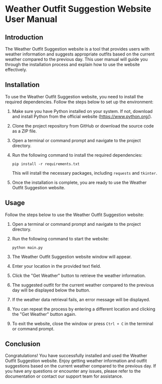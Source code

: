 # Weather Outfit Suggestion Website User Manual

## Introduction

The Weather Outfit Suggestion website is a tool that provides users with weather information and suggests appropriate outfits based on the current weather compared to the previous day. This user manual will guide you through the installation process and explain how to use the website effectively.

## Installation

To use the Weather Outfit Suggestion website, you need to install the required dependencies. Follow the steps below to set up the environment:

1. Make sure you have Python installed on your system. If not, download and install Python from the official website (https://www.python.org/).

2. Clone the project repository from GitHub or download the source code as a ZIP file.

3. Open a terminal or command prompt and navigate to the project directory.

4. Run the following command to install the required dependencies:

   ```
   pip install -r requirements.txt
   ```

   This will install the necessary packages, including `requests` and `tkinter`.

5. Once the installation is complete, you are ready to use the Weather Outfit Suggestion website.

## Usage

Follow the steps below to use the Weather Outfit Suggestion website:

1. Open a terminal or command prompt and navigate to the project directory.

2. Run the following command to start the website:

   ```
   python main.py
   ```

3. The Weather Outfit Suggestion website window will appear.

4. Enter your location in the provided text field.

5. Click the "Get Weather" button to retrieve the weather information.

6. The suggested outfit for the current weather compared to the previous day will be displayed below the button.

7. If the weather data retrieval fails, an error message will be displayed.

8. You can repeat the process by entering a different location and clicking the "Get Weather" button again.

9. To exit the website, close the window or press `Ctrl + C` in the terminal or command prompt.

## Conclusion

Congratulations! You have successfully installed and used the Weather Outfit Suggestion website. Enjoy getting weather information and outfit suggestions based on the current weather compared to the previous day. If you have any questions or encounter any issues, please refer to the documentation or contact our support team for assistance.